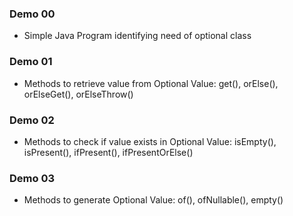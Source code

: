 ### Demo 00
- Simple Java Program identifying need of optional class

### Demo 01
- Methods to retrieve value from Optional Value: get(), orElse(), orElseGet(), orElseThrow()

### Demo 02
- Methods to check if value exists in Optional Value: isEmpty(), isPresent(), ifPresent(), ifPresentOrElse()

### Demo 03
- Methods to generate Optional Value: of(), ofNullable(), empty()